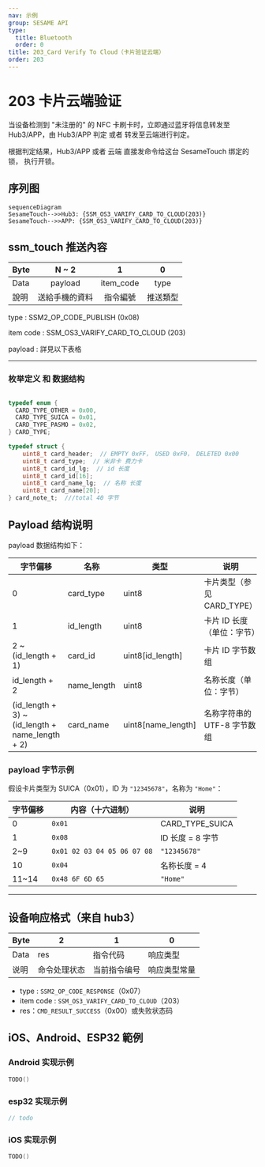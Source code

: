```yaml
---
nav: 示例
group: SESAME API
type:
  title: Bluetooth
  order: 0
title: 203_Card Verify To Cloud（卡片验证云端）
order: 203
---
```


# 203 卡片云端验证

当设备检测到 "未注册的" 的 NFC 卡刷卡时，立即通过蓝牙将信息转发至 Hub3/APP，由 Hub3/APP 判定 或者 转发至云端进行判定。

根据判定结果，Hub3/APP 或者 云端 直接发命令给这台 SesameTouch 绑定的锁， 执行开锁。

## 序列图

```mermaid
sequenceDiagram
SesameTouch-->>Hub3: {SSM_OS3_VARIFY_CARD_TO_CLOUD(203)}
SesameTouch-->>APP: {SSM_OS3_VARIFY_CARD_TO_CLOUD(203)}
```

## ssm_touch 推送內容

| Byte |     N ~ 2      |     1     |    0     |
| ---- | :------------: | :-------: | :------: |
| Data |    payload     | item_code |   type   |
| 說明 | 送給手機的資料 | 指令編號  | 推送類型 |

type : SSM2_OP_CODE_PUBLISH (0x08)

item code : SSM_OS3_VARIFY_CARD_TO_CLOUD (203)

payload : 詳見以下表格

---

### 枚举定义 和 数据结构

```c

typedef enum {
  CARD_TYPE_OTHER = 0x00,
  CARD_TYPE_SUICA = 0x01,
  CARD_TYPE_PASMO = 0x02,
} CARD_TYPE;

typedef struct {
    uint8_t card_header;  // EMPTY 0xFF， USED 0xF0， DELETED 0x00
    uint8_t card_type;  // 米非卡 费力卡
    uint8_t card_id_lg;  // id 长度
    uint8_t card_id[16];
    uint8_t card_name_lg;  // 名称 长度
    uint8_t card_name[20];
} card_note_t;  ///total 40 字节
```

## Payload 结构说明

payload 数据结构如下：

| 字节偏移                                        | 名称        | 类型               | 说明                        |
| ----------------------------------------------- | ----------- | ------------------ | --------------------------- |
| 0                                               | card_type   | uint8              | 卡片类型（参见 CARD_TYPE）  |
| 1                                               | id_length   | uint8              | 卡片 ID 长度（单位：字节）  |
| 2 ~ (id_length + 1)                             | card_id     | uint8[id_length]   | 卡片 ID 字节数组            |
| id_length + 2                                   | name_length | uint8              | 名称长度（单位：字节）      |
| (id_length + 3) ~ (id_length + name_length + 2) | card_name   | uint8[name_length] | 名称字符串的 UTF-8 字节数组 |

### payload 字节示例

假设卡片类型为 SUICA（0x01），ID 为 `"12345678"`，名称为 `"Home"`：

| 字节偏移 | 内容（十六进制）            | 说明             |
| -------- | --------------------------- | ---------------- |
| 0        | `0x01`                      | CARD_TYPE_SUICA  |
| 1        | `0x08`                      | ID 长度 = 8 字节 |
| 2~9      | `0x01 02 03 04 05 06 07 08` | `"12345678"`     |
| 10       | `0x04`                      | 名称长度 = 4     |
| 11~14    | `0x48 6F 6D 65`             | `"Home"`         |

---

## 设备响应格式（来自 hub3）

| Byte | 2            | 1            | 0            |
| ---- | ------------ | ------------ | ------------ |
| Data | res          | 指令代码     | 响应类型     |
| 说明 | 命令处理状态 | 当前指令编号 | 响应类型常量 |

- type : `SSM2_OP_CODE_RESPONSE`（0x07）
- item code : `SSM_OS3_VARIFY_CARD_TO_CLOUD`（203）
- res：`CMD_RESULT_SUCCESS`（0x00）或失败状态码

## iOS、Android、ESP32 範例

### Android 实现示例

```kotlin
TODO()
```

### esp32 实现示例

```c
// todo
```

### iOS 实现示例

```swift
TODO()

```

